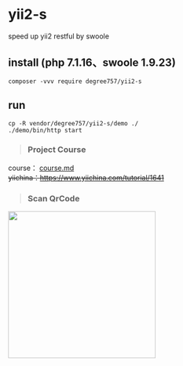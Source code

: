 # yii2-s
speed up yii2 restful by swoole

## install (php 7.1.16、swoole 1.9.23)
```
composer -vvv require degree757/yii2-s
```

## run
```
cp -R vendor/degree757/yii2-s/demo ./
./demo/bin/http start
```

>### Project Course
course：  [course.md](/course.md)<br>
~~yiichina：https://www.yiichina.com/tutorial/1641~~
>
>### Scan QrCode<br>
<img src="https://github.com/degree757/yii2-s/blob/master/pay.png?raw=true" width = "300" height = "300" />
